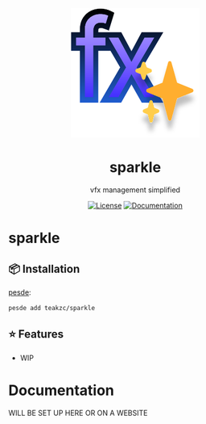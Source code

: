 <div align="center">
  <img src="https://raw.githubusercontent.com/teakzc/sparkle/refs/heads/main/assets/sparkle.svg" alt="Logo" width="256" height="256"/>

  <h1 align="center"><b>sparkle</b></h1>
  <p align="center"></p>
  
  vfx management simplified

  [![License](https://img.shields.io/github/license/teakzc/sparkle?style=for-the-badge)](https://github.com/teakzc/sparkle/blob/main/LICENSE)
  [![Documentation](https://img.shields.io/badge/Documentation-Website-blue?style=for-the-badge)](https://teakzc.github.io/sparkle/)
</div>

# sparkle

## 📦 Installation
[pesde](https://pesde.dev/):
```bash
pesde add teakzc/sparkle
```

## ⭐ Features
- WIP

# Documentation

WILL BE SET UP HERE OR ON A WEBSITE